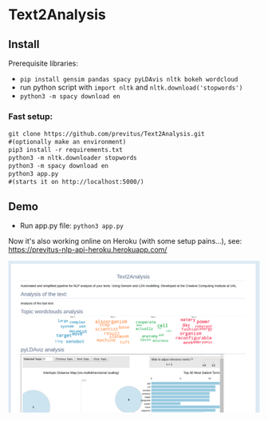 # Text2Analysis

## Install 

Prerequisite libraries:

- `pip install gensim pandas spacy pyLDAvis nltk bokeh wordcloud`
- run python script with `import nltk` and `nltk.download('stopwords')`
- `python3 -m spacy download en`

### Fast setup:

```
git clone https://github.com/previtus/Text2Analysis.git
#(optionally make an environment)
pip3 install -r requirements.txt
python3 -m nltk.downloader stopwords
python3 -m spacy download en
python3 app.py
#(starts it on http://localhost:5000/)
```

## Demo

- Run app.py file: `python3 app.py`

Now it's also working online on Heroku (with some setup pains...), see: https://previtus-nlp-api-heroku.herokuapp.com/

[![Demo on Heroku](https://raw.githubusercontent.com/previtus/Text2Analysis/master/illustration_screen.png)](https://previtus-nlp-api-heroku.herokuapp.com/ "Demo on Heroku")
